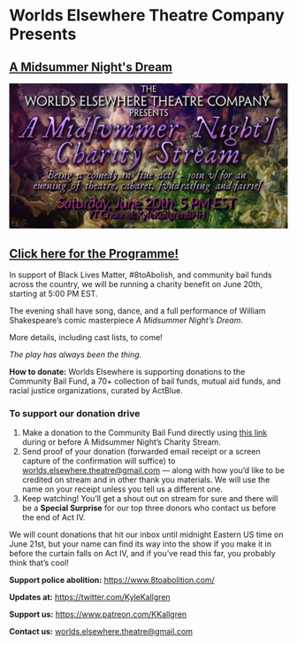 # Worlds Elsewhere Theatre Company Presents

## [A Midsummer Night's Dream](https://www.youtube.com/watch?v=LCBdmJv5kag)

![Midsummer Night's Stream Banner](/assets/img/plays/midsummer/banner.jpg)

## [Click here for the Programme!](/plays/midsummer.html)

In support of Black Lives Matter, #8toAbolish, and community bail funds across the country, we will be running a charity benefit on June 20th, starting at 5:00 PM EST.

The evening shall have song, dance, and a full performance of William Shakespeare’s comic masterpiece *A Midsummer Night’s Dream*.

More details, including cast lists, to come!

*The play has always been the thing.*

**How to donate:** Worlds Elsewhere is supporting donations to the Community Bail Fund, a 70+ collection of bail funds, mutual aid funds, and racial justice organizations, curated by ActBlue.

### To support our donation drive

1. Make a donation to the Community Bail Fund directly using [this link](http://communitybailfunds.com) during or before A Midsummer Night’s Charity Stream.
2. Send proof of your donation (forwarded email receipt or a screen capture of the confirmation will suffice) to <worlds.elsewhere.theatre@gmail.com> — along with how you’d like to be credited on stream and in other thank you materials. We will use the name on your receipt unless you tell us a different one.
3. Keep watching! You’ll get a shout out on stream for sure and there will be a **Special Surprise** for our top three donors who contact us before the end of Act IV.

We will count donations that hit our inbox until midnight Eastern US time on June 21st, but your name can find its way into the show if you make it in before the curtain falls on Act IV, and if you’ve read this far, you probably think that’s cool!

**Support police abolition:** <https://www.8toabolition.com/>

**Updates at:** <https://twitter.com/KyleKallgren>

**Support us:** <https://www.patreon.com/KKallgren>

**Contact us:** <worlds.elsewhere.theatre@gmail.com>
